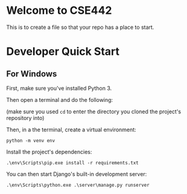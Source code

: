 # Welcome to CSE442
This is to create a file so that your repo has a place to start.

# Developer Quick Start

## For Windows

First, make sure you've installed Python 3.

Then open a terminal and do the following:

(make sure you used `cd` to enter the directory you cloned the project's repository into)

Then, in a the terminal, create a virtual environment:

    python -m venv env

Install the project's dependencies:

    .\env\Scripts\pip.exe install -r requirements.txt

You can then start Django's built-in development server:

    .\env\Scripts\python.exe .\server\manage.py runserver

